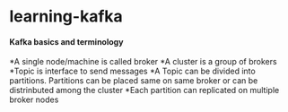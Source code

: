 # learning-kafka

#### Kafka basics and terminology 

*A single node/machine is called broker
*A cluster is a group of brokers
*Topic is interface to send messages
*A Topic can be divided into partitions. Partitions can be placed same on same broker or can be distrinbuted among the cluster
*Each partition can replicated on multiple broker nodes
